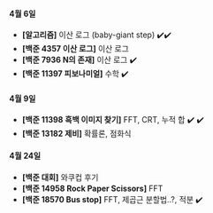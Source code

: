 #### 4월 6일

- **[알고리즘]** 이산 로그 (baby-giant step) :heavy_check_mark::heavy_check_mark:
- **[백준 4357 이산 로그]** 이산 로그
- **[백준 7936 N의 존재]** 이산 로그 :heavy_check_mark:
- **[백준 11397 피보나미얼]** 수학 :heavy_check_mark:

#### 4월 9일

- **[백준 11398 흑백 이미지 찾기]** FFT, CRT, 누적 합 :heavy_check_mark: :heavy_check_mark:
- **[백준 13182 제비]** 확률론, 점화식 

#### 4월 24일

- **[백준 대회]** 와쿠컵 후기
- **[백준 14958 Rock Paper Scissors]** FFT
- **[백준 18570 Bus stop]** FFT, 제곱근 분할법..?, 적분 :heavy_check_mark:

